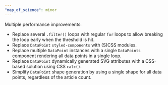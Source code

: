 ```yaml
---
"map_of_science": minor
---
```


Multiple performance improvements:

- Replace several `.filter()` loops with regular `for` loops to allow breaking the loop early when the threshold is hit.
- Replace `DataPoint` `styled-components` with (S)CSS modules.
- Replace multiple `DataPoint` instances with a single `DataPoints` component rendering all data points in a single loop.
- Replace `DataPoint` dynamically generated SVG attributes with a CSS-based solution using CSS `calc()`.
- Simplify `DataPoint` shape generation by using a single shape for all data points, regardless of the article count.
